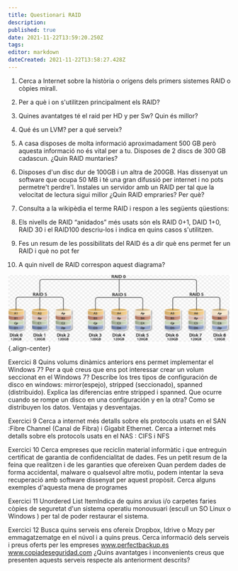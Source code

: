 ```yaml
---
title: Questionari RAID
description: 
published: true
date: 2021-11-22T13:59:20.250Z
tags: 
editor: markdown
dateCreated: 2021-11-22T13:58:27.428Z
---
```


1. Cerca a Internet sobre la història o orígens dels primers sistemes RAID o còpies mirall.

1. Per a què i on s'utilitzen principalment els RAID?
 
1. Quines avantatges té el raid per HD y per Sw? Quin és millor?

1. Qué és un LVM? per a qué serveix?
 
1. A casa disposes de molta informació aproximadament 500 GB però aquesta informació no és vital per a tu. Disposes de 2 discs de 300 GB cadascun. ¿Quin RAID muntaries?
 
1. Disposes d'un disc dur de 100GB i un altra de 200GB. Has dissenyat un software que ocupa 50 MB i té una gran difussió per internet i no pots permetre't perdre'l. Instales un servidor amb un RAID per tal que la velocitat de lectura sigui millor ¿Quin RAID empraries? Per què?
 
1. Consulta a la wikipèdia el terme RAID i respon a les següents qüestions:
 
1. Els nivells de RAID “anidados” més usats són els RAID 0+1, DAID 1+0, RAID 30 i el RAID100 descriu-los i indica en quins casos s'utilitzen.
 
1. Fes un resum de les possibilitats del RAID és a dir què ens permet fer un RAID i què no pot fer
 
1. A quin nivell de RAID correspon aquest diagrama?

![raid50.png](/informatica/smr/m6/raid50.png){.align-center}

Exercici 8
Quins volums dinàmics anteriors ens permet implementar el Windows 7?
Per a què creus que ens pot interessar crear un volum seccionat en el Windows 7?
Describe los tres tipos de configuración de disco en windows: mirror(espejo), stripped (seccionado), spanned (distribuido).
Explica las diferencias entre stripped i spanned. Que ocurre cuando se rompe un disco en una configuración y en la otra? Como se distribuyen los datos. Ventajas y desventajas.

Exercici 9
Cerca a internet més detalls sobre els protocols usats en el SAN :Fibre Channel (Canal de Fibra) i Gigabit Ethernet.
Cerca a internet més detalls sobre els protocols usats en el NAS : CIFS i NFS

Exercici 10
Cerca empreses que reciclin material informàtic i que entreguin certificat de garantia de confidencialitat de dades. Fes un petit resum de la feina que realitzen i de les garanties que ofereixen
Quan perdem dades de forma accidental, malware o qualsevol altre motiu, podem intentar la seva recuperació amb software dissenyat per aquest propòsit. Cerca alguns exemples d'aquesta mena de programes

Exercici 11
Unordered List ItemIndica de quins arxius i/o carpetes faries còpies de seguretat d'un sistema operatiu monousuari (escull un SO Linux o Windows ) per tal de poder restaurar el sistema.

Exercici 12
Busca quins serveis ens ofereix Dropbox, Idrive o Mozy per emmagatzematge en el núvol i a quins preus.
Cerca informació dels serveis i preus oferts per les empreses www.perfectbackup.es www.copiadeseguridad.com ¿Quins avantatges i inconvenients creus que presenten aquests serveis respecte als anteriorment descrits?
